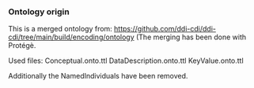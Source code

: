 ### Ontology origin  
This is a merged ontology from:
https://github.com/ddi-cdi/ddi-cdi/tree/main/build/encoding/ontology
(The merging has been done with Protégè.  

Used files:
Conceptual.onto.ttl
DataDescription.onto.ttl
KeyValue.onto.ttl

Additionally the NamedIndividuals have been removed.  
